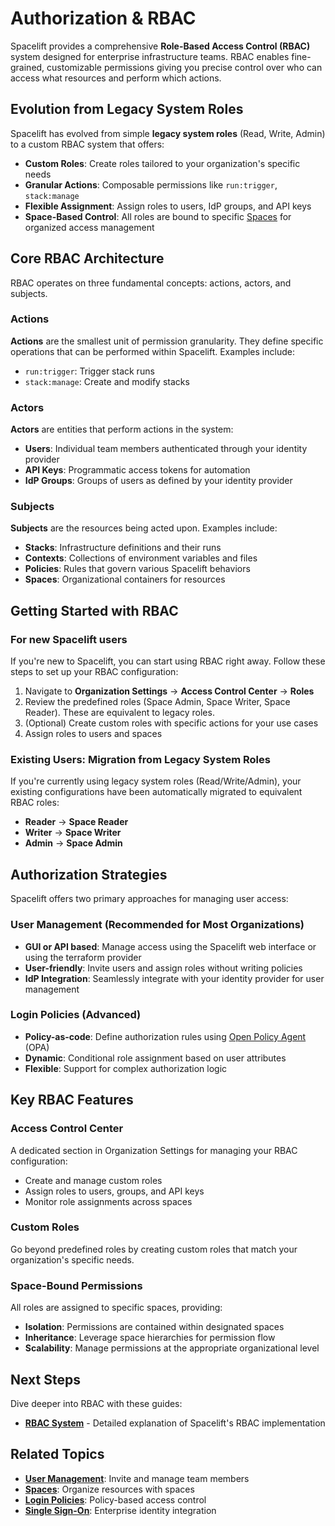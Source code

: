# Authorization & RBAC

Spacelift provides a comprehensive **Role-Based Access Control (RBAC)** system designed for enterprise infrastructure
teams. RBAC enables fine-grained, customizable permissions giving
you precise control over who can access what resources and perform which actions.

## Evolution from Legacy System Roles

Spacelift has evolved from simple **legacy system roles** (Read, Write, Admin) to a custom RBAC system that
offers:

- **Custom Roles**: Create roles tailored to your organization's specific needs
- **Granular Actions**: Composable permissions like `run:trigger`, `stack:manage`
- **Flexible Assignment**: Assign roles to users, IdP groups, and API keys
- **Space-Based Control**: All roles are bound to specific [Spaces](../spaces/README.md) for organized access management

## Core RBAC Architecture

RBAC operates on three fundamental concepts: actions, actors, and subjects.

### Actions

**Actions** are the smallest unit of permission granularity. They define specific operations that can be performed
within Spacelift. Examples include:

- `run:trigger`: Trigger stack runs
- `stack:manage`: Create and modify stacks

### Actors

**Actors** are entities that perform actions in the system:

- **Users**: Individual team members authenticated through your identity provider
- **API Keys**: Programmatic access tokens for automation
- **IdP Groups**: Groups of users as defined by your identity provider

### Subjects

**Subjects** are the resources being acted upon. Examples include:

- **Stacks**: Infrastructure definitions and their runs
- **Contexts**: Collections of environment variables and files
- **Policies**: Rules that govern various Spacelift behaviors
- **Spaces**: Organizational containers for resources

## Getting Started with RBAC

### For new Spacelift users

If you're new to Spacelift, you can start using RBAC right away. Follow these steps to set up your RBAC configuration:

1. Navigate to **Organization Settings** → **Access Control Center** → **Roles**
2. Review the predefined roles (Space Admin, Space Writer, Space Reader). These are equivalent to legacy roles.
3. (Optional) Create custom roles with specific actions for your use cases
4. Assign roles to users and spaces

### Existing Users: Migration from Legacy System Roles

If you're currently using legacy system roles (Read/Write/Admin), your existing configurations have been automatically
migrated to equivalent RBAC roles:

- **Reader** → **Space Reader**
- **Writer** → **Space Writer**
- **Admin** → **Space Admin**

## Authorization Strategies

Spacelift offers two primary approaches for managing user access:

### User Management (Recommended for Most Organizations)

- **GUI or API based**: Manage access using the Spacelift web interface or using the terraform provider
- **User-friendly**: Invite users and assign roles without writing policies
- **IdP Integration**: Seamlessly integrate with your identity provider for user management

### Login Policies (Advanced)

- **Policy-as-code**: Define authorization rules using [Open Policy Agent](https://www.openpolicyagent.org/) (OPA)
- **Dynamic**: Conditional role assignment based on user attributes
- **Flexible**: Support for complex authorization logic

## Key RBAC Features

### Access Control Center

A dedicated section in Organization Settings for managing your RBAC configuration:

- Create and manage custom roles
- Assign roles to users, groups, and API keys
- Monitor role assignments across spaces

### Custom Roles

Go beyond predefined roles by creating custom roles that match your organization's specific needs.

### Space-Bound Permissions

All roles are assigned to specific spaces, providing:

- **Isolation**: Permissions are contained within designated spaces
- **Inheritance**: Leverage space hierarchies for permission flow
- **Scalability**: Manage permissions at the appropriate organizational level

## Next Steps

Dive deeper into RBAC with these guides:

- **[RBAC System](rbac-system.md)** - Detailed explanation of Spacelift's RBAC implementation

## Related Topics

- **[User Management](../user-management/README.md)**: Invite and manage team members
- **[Spaces](../spaces/README.md)**: Organize resources with spaces
- **[Login Policies](../policy/login-policy.md)**: Policy-based access control
- **[Single Sign-On](../../integrations/single-sign-on/README.md)**: Enterprise identity integration
